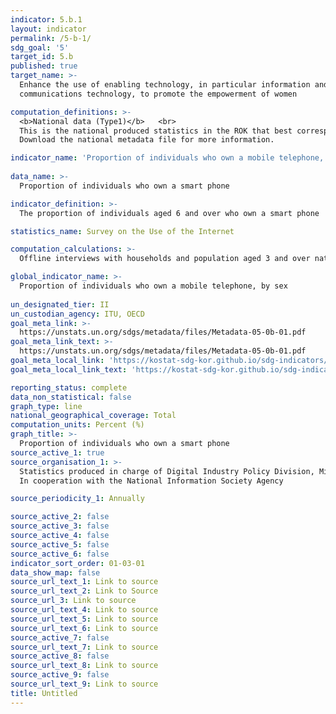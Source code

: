 ```yaml
---
indicator: 5.b.1
layout: indicator
permalink: /5-b-1/
sdg_goal: '5'
target_id: 5.b
published: true
target_name: >-
  Enhance the use of enabling technology, in particular information and
  communications technology, to promote the empowerment of women

computation_definitions: >-
  <b>National data (Type1)</b>   <br>
  This is the national produced statistics in the ROK that best corresponds to the definition of UN SDGs indicators. <br>
  Download the national metadata file for more information.

indicator_name: 'Proportion of individuals who own a mobile telephone, by sex'
  
data_name: >-
  Proportion of individuals who own a smart phone

indicator_definition: >-
  The proportion of individuals aged 6 and over who own a smart phone 

statistics_name: Survey on the Use of the Internet 

computation_calculations: >-
  Offline interviews with households and population aged 3 and over nationwide

global_indicator_name: >-
  Proportion of individuals who own a mobile telephone, by sex
  
un_designated_tier: II
un_custodian_agency: ITU, OECD
goal_meta_link: >-
  https://unstats.un.org/sdgs/metadata/files/Metadata-05-0b-01.pdf   
goal_meta_link_text: >-
  https://unstats.un.org/sdgs/metadata/files/Metadata-05-0b-01.pdf   
goal_meta_local_link: 'https://kostat-sdg-kor.github.io/sdg-indicators/public/data/Metadata-05-0b-01_ENG.pdf'
goal_meta_local_link_text: 'https://kostat-sdg-kor.github.io/sdg-indicators/public/data/Metadata-05-0b-01_ENG.pdf'

reporting_status: complete
data_non_statistical: false
graph_type: line
national_geographical_coverage: Total
computation_units: Percent (%)
graph_title: >-
  Proportion of individuals who own a smart phone
source_active_1: true
source_organisation_1: >-
  Statistics produced in charge of Digital Industry Policy Division, Ministry of Science and ICT <br>
  In cooperation with the National Information Society Agency

source_periodicity_1: Annually 

source_active_2: false
source_active_3: false
source_active_4: false
source_active_5: false
source_active_6: false
indicator_sort_order: 01-03-01
data_show_map: false
source_url_text_1: Link to source
source_url_text_2: Link to Source
source_url_3: Link to source
source_url_text_4: Link to source
source_url_text_5: Link to source
source_url_text_6: Link to source
source_active_7: false
source_url_text_7: Link to source
source_active_8: false
source_url_text_8: Link to source
source_active_9: false
source_url_text_9: Link to source
title: Untitled
---
```

